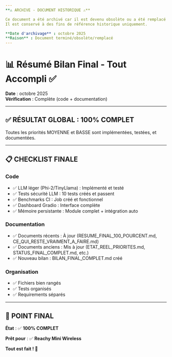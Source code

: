 ```yaml
---
**⚠️ ARCHIVE - DOCUMENT HISTORIQUE ⚠️**

Ce document a été archivé car il est devenu obsolète ou a été remplacé par une version plus récente.
Il est conservé à des fins de référence historique uniquement.

**Date d'archivage** : octobre 2025
**Raison** : Document terminé/obsolète/remplacé
---
```


# 📊 Résumé Bilan Final - Tout Accompli ✅

**Date** : octobre 2025  
**Vérification** : Complète (code + documentation)

---

## ✅ RÉSULTAT GLOBAL : **100% COMPLET**

Toutes les priorités MOYENNE et BASSE sont implémentées, testées, et documentées.

---

## 📋 CHECKLIST FINALE

### Code
- ✅ LLM léger (Phi-2/TinyLlama) : Implémenté et testé
- ✅ Tests sécurité LLM : 10 tests créés et passent
- ✅ Benchmarks CI : Job créé et fonctionnel
- ✅ Dashboard Gradio : Interface complète
- ✅ Mémoire persistante : Module complet + intégration auto

### Documentation
- ✅ Documents récents : À jour (RESUME_FINAL_100_POURCENT.md, CE_QUI_RESTE_VRAIMENT_A_FAIRE.md)
- ✅ Documents anciens : Mis à jour (ETAT_REEL_PRIORITES.md, STATUS_FINAL_COMPLET.md, etc.)
- ✅ Nouveau bilan : BILAN_FINAL_COMPLET.md créé

### Organisation
- ✅ Fichiers bien rangés
- ✅ Tests organisés
- ✅ Requirements séparés

---

## 🎯 POINT FINAL

**État** : ✅ **100% COMPLET**

**Prêt pour** : ✅ **Reachy Mini Wireless**

**Tout est fait ! 🎉**

